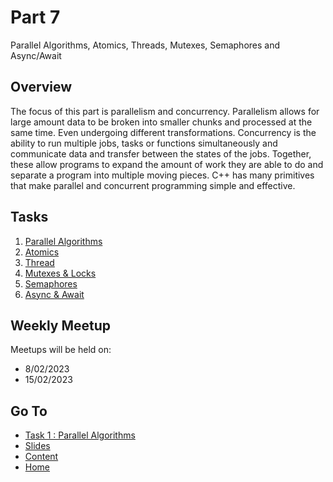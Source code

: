 # Part 7

Parallel Algorithms, Atomics, Threads, Mutexes, Semaphores and Async/Await

## Overview

The focus of this part is parallelism and concurrency. Parallelism allows for large amount data to be broken into smaller chunks and processed at the same time. Even undergoing different transformations. Concurrency is the ability to run multiple jobs, tasks or functions simultaneously and communicate data and transfer between the states of the jobs. Together, these allow programs to expand the amount of work they are able to do and separate a program into multiple moving pieces. C++ has many primitives that make parallel and concurrent programming simple and effective.

## Tasks

1. [Parallel Algorithms](/content/part7/tasks/parallel-alg.md)
2. [Atomics](/content/part7/tasks/atomics.md)
3. [Thread](/content/part7/tasks/threads.md)
4. [Mutexes & Locks](/content/part7/tasks/mutexes.md)
5. [Semaphores](/content/part7/tasks/semaphores.md)
6. [Async & Await](/content/part7/tasks/async-await.md)

## Weekly Meetup

Meetups will be held on:

- 8/02/2023
- 15/02/2023

## Go To

- [Task 1 : Parallel Algorithms](/content/part7/tasks/parallel-alg.md)
- [Slides](/content/part/slides/README.md)
- [Content](/content/README.md)
- [Home](/README.md)
